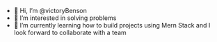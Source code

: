 - 👋 Hi, I’m @victoryBenson
- 👀 I’m interested in solving problems
- 🌱 I’m currently learning how to build projects using Mern Stack and I look forward to collaborate with a team

<!---
victoryBenson/victoryBenson is a ✨ special ✨ repository because its `README.md` (this file) appears on your GitHub profile.
You can click the Preview link to take a look at your changes.
--->

